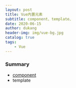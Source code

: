 ```yaml
---
layout: post
title: Vue内置元素
subtitle: component、template、
date: 2020-06-15
author: dukang
header-img: img/vue-bg.jpg
catalog: true
tags: 
    - Vue
---
```


### Summary

- [component]()
- template

